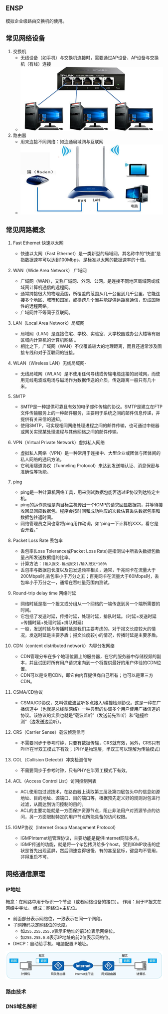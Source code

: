 ## ENSP

模拟企业级路由交换机的使用。

## 常见网络设备

1.  交换机
	- 无线设备（如手机）与交换机连接时，需要通过AP设备，AP设备与交换机（有线）连接
	- ![](attachments/20230422094330.png)
2. 路由器
	- 用来连接不同网络：如连通局域网与互联网
	- ![](attachments/20230422094535.png)

## 常见网路概念

1.  Fast Ethernet 快速以太网
	- 快速以太网（Fast Ethernet）是一类新型的局域网，其名称中的“快速”是指数据速率可以达到100Mbps，是标准以太网的数据速率的十倍。
2.  WAN（Wide Area Network） 广域网
	- 广域网（WAN），又称广域网、外网、公网。是连接不同地区局域网或城域网计算机通信的远程网。
	- 通常跨接很大的物理范围，所覆盖的范围从几十公里到几千公里，它能连接多个地区、城市和国家，或横跨几个洲并能提供远距离通信，形成国际性的远程网络。
	- 广域网并不等同于互联网。
3. LAN（Local Area Network）局域网
	- 局域网（LAN）是连接住宅、学校、实验室、大学校园或办公大楼等有限区域内计算机的计算机网络 。
	- 相比之下，广域网（WAN）不仅覆盖较大的地理距离，而且还通常涉及固接专线和对于互联网的链接。 
4.  WLAN（Wireless LAN）无线局域网- 
	- 无线局域网（WLAN）是不使用任何导线或传输电缆连接的局域网，而使用无线电波或电场与磁场作为数据传送的介质，传送距离一般只有几十米。
5. SMTP
	- SMTP是一种提供可靠且有效的电子邮件传输的协议。SMTP是建立在FTP文件传输服务上的一种邮件服务，主要用于系统之间的邮件信息传递，并提供有关来信的通知。
	- 使用SMTP，可实现相同网络处理进程之间的邮件传输，也可通过中继器或网关实现某处理进程与其他网络之间的邮件传输。
6. VPN（Virtual Private Network）虚拟私人网络
	- 虚拟私人网络（VPN）是一种常用于连接中、大型企业或团体与团体间的私人网络的通讯方法。
	- 它利用隧道协议（Tunneling Protocol）来达到发送端认证、消息保密与准确性等功能。
7. ping
	- ping是一种计算机网络工具，用来测试数据包能否透过IP协议到达特定主机。
	- ping的运作原理是向目标主机传出一个ICMP的请求回显数据包，并等待接收回显回应数据包。程序会按时间和成功响应的次数估算丢失数据包率和数据包往返时间。
	- 网络管理员之间也常将ping用作动词，如“ping一下计算机XXX，看它是否开着。”
8. Packet Loss Rate 丢包率
	- 丢包率(Loss Tolerance或Packet Loss Rate)是指测试中所丢失数据包数量占所发送数据组的比率。
	- 计算方法：`(输入报文-输出报文)/输入报文*100%`
	- 丢包率与数据包长度以及包发送频率相关，通常，千兆网卡在流量大于200Mbps时,丢包率小于万分之五；百兆网卡在流量大于60Mbps时，丢包率小于万分之一，通常在吞吐量范围内测试。
9. Round-trip delay time 网络时延
	- 网络时延是指一个报文或分组从一个网络的一端传送到另一个端所需要的时间。
	- 它包括了发送时延，传播时延，处理时延，排队时延。（时延=发送时延+传播时延+处理时延+排队时延）
	- 一般，发送时延与传播时延是我们主要考虑的。对于报文长度较大的情况，发送时延是主要矛盾；报文长度较小的情况，传播时延是主要矛盾。
10. CDN（content distributed network）内容分发网络
	- CDN管理分布在多个地理位置上的服务器，在它的服务器中存储视频的副本，并且试图将所有用户请求定向到一个将提供最好的用户体验的CDN位置。
	- CDN可以是专用CDN，即它由内容提供商自己所有；也可以是第三方CDN。
11. CSMA/CD协议
	- CSMA/CD协议，又叫做载波监听多点接入/碰撞检测协议。这是一种在广播信道中（也就是总线型网络）一种典型的协调多个用户使用广播信道的协议。该协议的实质也就是“载波监听”（发送前先监听）和“碰撞检测”（边发送边监听）。
12. CRS（Carrier Sense）载波侦测信号
	- 不需要同步于参考时钟，只要有数据传输，CRS就有效，另外，CRS只有PHY在半双工模式下有效；（PHY是物理层，半双工可以理解为传输模式）  
13. COL（Collision Detectd）冲突检测信号
	- 不需要同步于参考时钟，只有PHY在半双工模式下有效。  
14. ACL（Access Control List）访问控制列表
	- ACL使用包过滤技术，在路由器上读取第三层及第四层包头中的信息如源地址、目的地址、源端口、目的端口等，根据预先定义好的规则对包进行过滤，从而达到访问控制的目的。
	- ACL的主要功能就是一方面保护资源节点，阻止非法用户对资源节点的访问，另一方面限制特定的用户节点所能具备的访问权限。

15. IGMP协议（Internet Group Management Protocol）
	- IGMPInternet组管理协议，主要功能是提供internet网际多点。
	- IGMP传送的功能，就是将一个ip包拷贝给多个host。受到IGMP攻击的症状是首先出现蓝屏，然后网速变得极慢，有的甚至鼠标，键盘均不管用，非得重启不可。

## 网络通信原理

### IP地址

概念：在网路中用于标识一个节点（或者网络设备的接口）。
作用：用于IP报文在网络中寻址。
组成：网络位+主机位。
- 前面部分表示网络位，一致表示在同一个网段。
- 子网掩码决定网络位的长度。
	- 如`255.255.255.0`表示IP地址的前3位表示网络位。
	- 如`255.255.0.0`表示IP地址的前2位表示网络位。
- DHCP：自动给手机、电脑配置IP地址。

![](attachments/20230422095159.png)

### 路由技术

### DNS域名解析